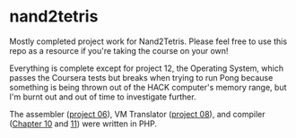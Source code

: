 # nand2tetris
Mostly completed project work for Nand2Tetris. Please feel free to use this repo as a resource if you're taking the course on your own! 

Everything is complete except for project 12, the Operating System, which passes the Coursera tests but breaks when trying to run Pong because
something is being thrown out of the HACK computer's memory range, but I'm burnt out and out of time to investigate further. 

The assembler ([project 06](https://github.com/sdixon194/nand2tetris/tree/main/06)), VM Translator ([project 08](https://github.com/sdixon194/nand2tetris/tree/main/08/VMTranslator)), and compiler ([Chapter 10](https://github.com/sdixon194/nand2tetris/tree/main/10/JackAnalyzer) and [11](https://github.com/sdixon194/nand2tetris/tree/main/11/JackAnalyzer)) were written in PHP. 
